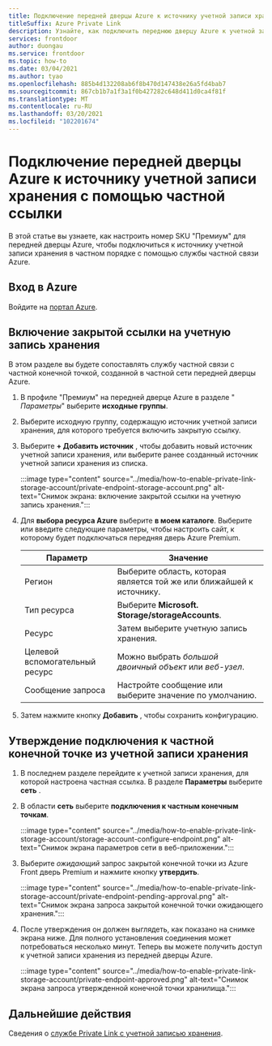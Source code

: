 ```yaml
---
title: Подключение передней дверцы Azure к источнику учетной записи хранения с помощью частной ссылки
titleSuffix: Azure Private Link
description: Узнайте, как подключить переднюю дверцу Azure к учетной записи хранения в частном порядке.
services: frontdoor
author: duongau
ms.service: frontdoor
ms.topic: how-to
ms.date: 03/04/2021
ms.author: tyao
ms.openlocfilehash: 885b4d132208ab6f8b470d147438e26a5fd4bab7
ms.sourcegitcommit: 867cb1b7a1f3a1f0b427282c648d411d0ca4f81f
ms.translationtype: MT
ms.contentlocale: ru-RU
ms.lasthandoff: 03/20/2021
ms.locfileid: "102201674"
---
```

# <a name="connect-azure-front-door-premium-to-a-storage-account-origin-with-private-link"></a>Подключение передней дверцы Azure к источнику учетной записи хранения с помощью частной ссылки

В этой статье вы узнаете, как настроить номер SKU "Премиум" для передней дверцы Azure, чтобы подключиться к источнику учетной записи хранения в частном порядке с помощью службы частной связи Azure.

## <a name="sign-in-to-azure"></a>Вход в Azure

Войдите на [портал Azure](https://portal.azure.com).

## <a name="enable-private-link-to-a-storage-account"></a>Включение закрытой ссылки на учетную запись хранения
 
В этом разделе вы будете сопоставлять службу частной связи с частной конечной точкой, созданной в частной сети передней дверцы Azure. 

1. В профиле "Премиум" на передней дверце Azure в разделе " *Параметры*" выберите **исходные группы**.

1. Выберите исходную группу, содержащую источник учетной записи хранения, для которого требуется включить закрытую ссылку.

1. Выберите **+ Добавить источник** , чтобы добавить новый источник учетной записи хранения, или выберите ранее созданный источник учетной записи хранения из списка.

    :::image type="content" source="../media/how-to-enable-private-link-storage-account/private-endpoint-storage-account.png" alt-text="Снимок экрана: включение закрытой ссылки на учетную запись хранения.":::

1. Для **выбора ресурса Azure** выберите **в моем каталоге**. Выберите или введите следующие параметры, чтобы настроить сайт, к которому будет подключаться передняя дверь Azure Premium.

    | Параметр | Значение |
    | ------- | ----- |
    | Регион | Выберите область, которая является той же или ближайшей к источнику. |
    | Тип ресурса | Выберите **Microsoft. Storage/storageAccounts**. |
    | Ресурс | Затем выберите учетную запись хранения. |
    | Целевой вспомогательный ресурс | Можно выбрать *большой двоичный объект* или *веб-узел*. |
    | Сообщение запроса | Настройте сообщение или выберите значение по умолчанию. |

1. Затем нажмите кнопку **Добавить** , чтобы сохранить конфигурацию.

## <a name="approve-private-endpoint-connection-from-the-storage-account"></a>Утверждение подключения к частной конечной точке из учетной записи хранения

1. В последнем разделе перейдите к учетной записи хранения, для которой настроена частная ссылка. В разделе **Параметры** выберите **сеть** .

1. В области **сеть** выберите **подключения к частным конечным точкам**. 

    :::image type="content" source="../media/how-to-enable-private-link-storage-account/storage-account-configure-endpoint.png" alt-text="Снимок экрана параметров сети в веб-приложении.":::

1. Выберите *ожидающий* запрос закрытой конечной точки из Azure Front дверь Premium и нажмите кнопку **утвердить**.

    :::image type="content" source="../media/how-to-enable-private-link-storage-account/private-endpoint-pending-approval.png" alt-text="Снимок экрана запроса закрытой конечной точки ожидающего хранения.":::

1. После утверждения он должен выглядеть, как показано на снимке экрана ниже. Для полного установления соединения может потребоваться несколько минут. Теперь вы можете получить доступ к учетной записи хранения из передней дверцы Azure.

    :::image type="content" source="../media/how-to-enable-private-link-storage-account/private-endpoint-approved.png" alt-text="Снимок экрана запроса утвержденной конечной точки хранилища.":::

## <a name="next-steps"></a>Дальнейшие действия

Сведения о [службе Private Link с учетной записью хранения](../../storage/common/storage-private-endpoints.md).
